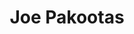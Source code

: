 ---
layout: default
tag: WA
title: Joe Pakootas
image: https://res.cloudinary.com/crowdpac/image/upload/d_avatar_m/v1408999351/candidates/cand143638.jpg
district: 5
party: Democrat
seat: House
website: http://www.pakootasforcongress.com/
donate: https://secure.actblue.com/contribute/page/sdjoepakootas
---